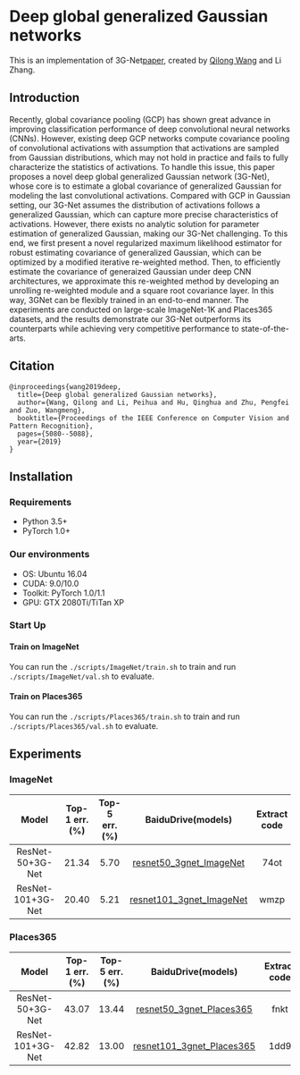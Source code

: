 # Deep global generalized Gaussian networks
This is an implementation of 3G-Net[paper](http://openaccess.thecvf.com/content_CVPR_2019/papers/Wang_Deep_Global_Generalized_Gaussian_Networks_CVPR_2019_paper.pdf), created by [Qilong Wang](https://csqlwang.github.io/homepage/) and Li Zhang.

## Introduction
Recently, global covariance pooling (GCP) has shown great advance in improving classification performance of deep convolutional neural networks (CNNs). However, existing deep GCP networks compute covariance pooling of convolutional activations with assumption that activations are sampled from Gaussian distributions, which may not hold in practice and fails to fully characterize the statistics of activations. To handle this issue, this paper proposes a novel deep global generalized Gaussian network (3G-Net), whose core is to estimate a global covariance of generalized Gaussian for modeling the last convolutional activations. Compared with GCP in Gaussian setting, our 3G-Net assumes the distribution of activations follows a generalized Gaussian, which can capture more precise characteristics of activations. However, there exists no analytic solution for parameter estimation of generalized Gaussian, making our 3G-Net challenging. To this end, we first present a novel regularized maximum likelihood estimator for robust estimating covariance of generalized Gaussian, which can be optimized by a modified iterative re-weighted method. Then, to efficiently estimate the covariance of generaized Gaussian under deep CNN architectures, we approximate this re-weighted method by developing an unrolling re-weighted module and a square root covariance layer. In this way, 3GNet can be flexibly trained in an end-to-end manner. The experiments are conducted on large-scale ImageNet-1K and Places365 datasets, and the results demonstrate our 3G-Net outperforms its counterparts while achieving very competitive performance to state-of-the-arts.


## Citation

    @inproceedings{wang2019deep,
      title={Deep global generalized Gaussian networks},
      author={Wang, Qilong and Li, Peihua and Hu, Qinghua and Zhu, Pengfei and Zuo, Wangmeng},
      booktitle={Proceedings of the IEEE Conference on Computer Vision and Pattern Recognition},
      pages={5080--5088},
      year={2019}
    }

## Installation

### Requirements

- Python 3.5+
- PyTorch 1.0+

### Our environments

- OS: Ubuntu 16.04
- CUDA: 9.0/10.0
- Toolkit: PyTorch 1.0/1.1
- GPU: GTX 2080Ti/TiTan XP

### Start Up

#### Train on ImageNet

You can run the `./scripts/ImageNet/train.sh` to train and run `./scripts/ImageNet/val.sh` to evaluate.

#### Train on Places365
You can run the `./scripts/Places365/train.sh` to train and run `./scripts/Places365/val.sh` to evaluate.

## Experiments

### ImageNet
|Model|Top-1 err.(%)|Top-5 err.(%)|BaiduDrive(models)|Extract code|GoogleDrive|
|:---:|:-----------:|:-----------:|:----------------:|:----------:|:---------:|
|ResNet-50+3G-Net|21.34|5.70|[resnet50_3gnet_ImageNet](https://pan.baidu.com/s/1C8uNk0PJCanDaNwol0gR1Q)|74ot|[resnet50_3gnet_ImageNet](https://drive.google.com/open?id=1hN8Q5rlIOQa0YYkcen9jpN9YatPB1j4D)|
|ResNet-101+3G-Net|20.40|5.21|[resnet101_3gnet_ImageNet](https://pan.baidu.com/s/1J9f39L0FXRlqxORMa0OkJg)|wmzp|[resnet101_3gnet_ImageNet](https://drive.google.com/open?id=14vJLFYqlRJyiIHjoG0lOm0RhB1NRF4Xc)|

### Places365
|Model|Top-1 err.(%)|Top-5 err.(%)|BaiduDrive(models)|Extract code|GoogleDrive|
|:---:|:-----------:|:-----------:|:----------------:|:----------:|:---------:|
|ResNet-50+3G-Net|43.07|13.44|[resnet50_3gnet_Places365](https://pan.baidu.com/s/19da3ZDTZS0AtGP7FjDryvw)|fnkt|[resnet50_3gnet_Places365](https://drive.google.com/open?id=1VMVw35h-iW-d4AYH6ecV58_kECDyNzib)|
|ResNet-101+3G-Net|42.82|13.00|[resnet101_3gnet_Places365](https://pan.baidu.com/s/17N5edFaP1B5YTaWS6ajT0Q)|1dd9|[resnet101_3gnet_Places365](https://drive.google.com/open?id=1dOCeQkLBwR3AJSiH8w1qTq9-kT00T7_G)|

